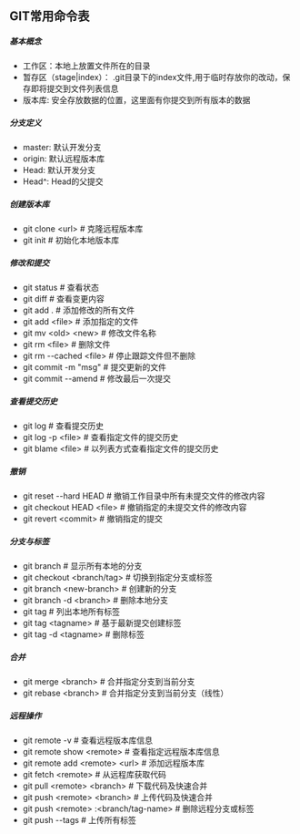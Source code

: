 ## GIT常用命令表

##### 基本概念

- 工作区：本地上放置文件所在的目录
- 暂存区（stage|index）： .git目录下的index文件,用于临时存放你的改动，保存即将提交到文件列表信息
- 版本库: 安全存放数据的位置，这里面有你提交到所有版本的数据

##### 分支定义

- master: 默认开发分支
- origin: 默认远程版本库
- Head: 默认开发分支
- Head^: Head的父提交

##### 创建版本库

- git clone &lt;url&gt;  			# 克隆远程版本库
- git init                              # 初始化本地版本库

##### 修改和提交

- git status                          # 查看状态
- git diff                               # 查看变更内容
- git add .                            # 添加修改的所有文件
- git add &lt;file&gt;                # 添加指定的文件
- git mv &lt;old&gt; &lt;new&gt;        # 修改文件名称
- git rm  &lt;file&gt;                  # 删除文件
- git rm --cached &lt;file&gt;    # 停止跟踪文件但不删除
- git commit -m "msg"          # 提交更新的文件
- git commit --amend            # 修改最后一次提交

##### 查看提交历史

- git log                                 # 查看提交历史
- git log -p &lt;file&gt;               # 查看指定文件的提交历史
- git blame &lt;file&gt;              # 以列表方式查看指定文件的提交历史

##### 撤销

- git reset --hard HEAD        # 撤销工作目录中所有未提交文件的修改内容
- git checkout HEAD &lt;file&gt;  # 撤销指定的未提交文件的修改内容
- git revert &lt;commit&gt;          # 撤销指定的提交

##### 分支与标签

- git branch                              # 显示所有本地的分支
- git checkout &lt;branch/tag&gt;     # 切换到指定分支或标签
- git branch &lt;new-branch&gt;    # 创建新的分支
- git branch -d &lt;branch&gt;         # 删除本地分支
- git tag                                      # 列出本地所有标签
- git tag &lt;tagname&gt;                 # 基于最新提交创建标签
- git tag -d &lt;tagname&gt;             # 删除标签

##### 合并

- git merge &lt;branch&gt;              # 合并指定分支到当前分支
- git rebase &lt;branch&gt;             # 合并指定分支到当前分支（线性）

##### 远程操作

- git remote -v                                                      # 查看远程版本库信息
- git remote show &lt;remote&gt;                               # 查看指定远程版本库信息
- git remote add &lt;remote&gt; &lt;url&gt;                      # 添加远程版本库
- git fetch &lt;remote&gt;                                            # 从远程库获取代码
- git pull &lt;remote&gt; &lt;branch&gt;                            # 下载代码及快速合并
- git push &lt;remote&gt; &lt;branch&gt;                          # 上传代码及快速合并
- git push &lt;remote&gt; :&lt;branch/tag-name&gt;           # 删除远程分支或标签
- git push --tags                                                     # 上传所有标签